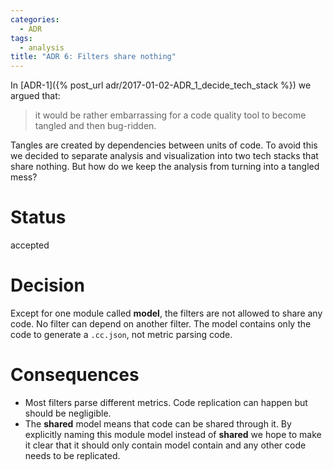 ```yaml
---
categories:
  - ADR
tags:
  - analysis
title: "ADR 6: Filters share nothing"
---
```


In [ADR-1]({% post_url adr/2017-01-02-ADR_1_decide_tech_stack %}) we argued that:

> it would be rather embarrassing for a code quality tool to become tangled and then bug-ridden.

Tangles are created by dependencies between units of code.
To avoid this we decided to separate analysis and visualization into two tech stacks that share nothing.
But how do we keep the analysis from turning into a tangled mess?

# Status

accepted

# Decision

Except for one module called **model**, the filters are not allowed to share any code. No filter can depend on another filter.
The model contains only the code to generate a `.cc.json`, not metric parsing code.

# Consequences

- Most filters parse different metrics. Code replication can happen but should be negligible.
- The **shared** model means that code can be shared through it. By explicitly naming this module model instead of **shared** we hope to make it clear that it should only contain model contain and any other code needs to be replicated.
